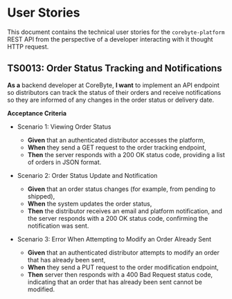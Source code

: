 # User Stories

This document contains the technical user stories for the ```corebyte-platform``` REST API from the perspective of a developer interacting with it thought HTTP request.

## TS0013: Order Status Tracking and Notifications

**As a** backend developer at CoreByte, **I want** to implement an API endpoint so distributors can track the status of their orders and receive notifications so they are informed of any changes in the order status or delivery date.

**Acceptance Criteria**

- Scenario 1: Viewing Order Status
  - **Given** that an authenticated distributor accesses the platform,
  - **When** they send a GET request to the order tracking endpoint,
  - **Then** the server responds with a 200 OK status code, providing a list of orders in JSON format.

- Scenario 2: Order Status Update and Notification
  - **Given** that an order status changes (for example, from pending to shipped),
  - **When** the system updates the order status,
  - **Then** the distributor receives an email and platform notification, and the server responds with a 200 OK status code, confirming the notification was sent.

- Scenario 3: Error When Attempting to Modify an Order Already Sent
  - **Given** that an authenticated distributor attempts to modify an order that has already been sent,
  - **When** they send a PUT request to the order modification endpoint,
  - **Then** server then responds with a 400 Bad Request status code, indicating that an order that has already been sent cannot be modified.

